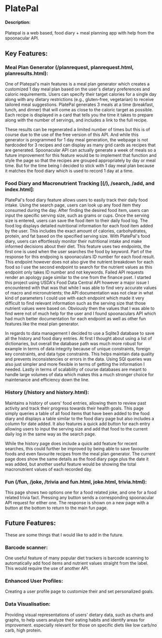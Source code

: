 #  PlatePal

#### Description:
Platepal is a web based, food diary + meal planning app with help from the spoonacular API.

## Key Features:

### Meal Plan Generator (/planrequest, planrequest.html, planresults.html):
One of Platepal's main features is a meal plan generator which creates a customized 1 day meal plan based on the user's dietary preferences and caloric requirements. Users can specify their target calories for a single day along with any dietary restrictions (e.g., gluten-free, vegetarian) to receive tailored meal suggestions. PlatePal generates 3 meals at a time (breakfast, lunch, and dinner) that will come as close to the caloric target as possible. Each recipe is displayed in a card that tells you the time it takes to prepare along with the number of servings, and includes a link to the full recipe.

These results can be regenerated a limited number of times but this is of course due to the use of the free version of this API. And while this generator is programmed for 1 day meal generation, the webpage is not hardcoded for 3 recipes and can display as many grid cards as recipes that are generated. Spoonacular API can actually generate a week of meals so a future improvement for this feature would be to implement that function and style the page so that the recipes are grouped appropriately by day or meal time. But for the time being I decided to stick with 1 day meal plan because it matches the food diary which is used to record 1 day at a time.


###  Food Diary and Macronutrient Tracking [(/), /search, /add, and index.html]:
PlatePal's food diary feature allows users to easily track their daily food intake. Using the search page, users can look up any food item they consumed during the day. After finding the desired food item, users can input the specific serving size, such as grams or cups. Once the serving size is entered, users can save the food item to their daily food log. The food log displays detailed nutritional information for each food item added by the user. This includes the exact amount of calories, carbohydrates, protein, and fat based on the specified serving size. With PlatePal's food diary, users can effortlessly monitor their nutritional intake and make informed decisions about their diet. This feature uses two endpoints, the first one is used when the user searches the food by keyword. Part of the response for this endpoing is spoonaculars ID number for each food result. This endpoint however does not also give the nutrient breakdown for each food so I use the second endpoint to search for the nutrient values as this endpoint only takes ID number and not keywords. Failed API requests render an apology page similar to the one from the finance pset. I started this project using USDA's Food Data Central API however a major issue I encountered with that was that while I was able to find very accurate values of macro and micronutrients; the API documentation was not clear in what kind of parameters I could use with each endpoint which made it very difficult to find relevant information such as the serving size that those nutrient values were based on. Obviously then the values that I was able to find were not of much help for the user and I found spoonaculars API which had much better documentation for each endpoint as well as other fun features like the meal plan generator.

In regards to data management I decided to use a Sqlite3 database to save all the history and food diary entries. At first I thought about using a list of dictionaries, but overall the database path was much more robust for example in terms of data integrity because of unique constraints, foreign key constraints, and data type constraints. This helps maintain data quality and prevents inconsistencies or errors in the data. Using SQl queries was also just  simpler and more flexible in terms of getting the information I needed. Lastly in terms of scalability of course databases are meant to handle large volumes of data which makes this a much stronger choice for maintenance and efficiency down the line.

### History (/history and history.html):
Maintains a history of users' food entries, allowing them to review past activity and track their progress towards their health goals. This page simply queries a table of all food items that have been added to the food diary and displays a table similar to the food diary page but also includes a column for date added. It also features a quick add button for each entry allowing users to input the serving size and add that food to the current daily log in the same way as the search page.

While the history page does include a quick add feature for recent searches, this could further be improved by being able to save favourite foods and even favourite recipes from the meal plan generator. The current page does show the same details as the food diary page plus the date it was added, but another useful feature would be showing the total macronutrient values of each recorded day.

### Fun (/fun, /joke, /trivia and fun.html, joke.html, trivia.html):
This page shows two options one for a food related joke, and one for a food related trivia fact. Pressing any button sends a corresponding spoonacular API request for either one. The response is shown on a new page with a button at the bottom to return to the main fun page.

## Future Features:
These are some things that I would like to add in the future.

### Barcode scanner:
One useful feature of many popular diet trackers is barcode scanning to automatically add food items and nutrient values straight from the label. This would require the use of another API.

### Enhanced User Profiles:
Creating a user profile page to customize their and set personalized goals.

### Data Visualisation:
Providing visual representations of users' dietary data, such as charts and graphs, to help users analyze their eating habits and identify areas for improvement. especially relevant for those on specific diets like low carb/no carb, high protein.
